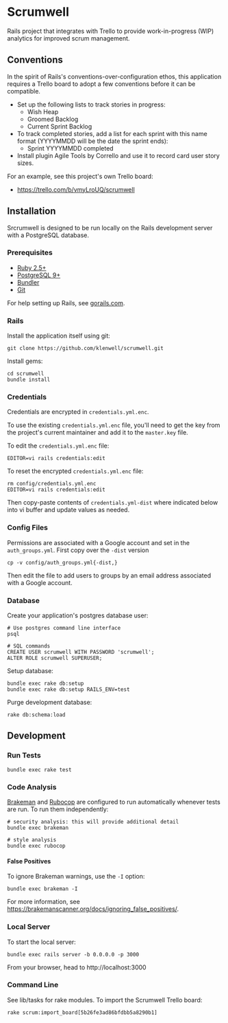 # Scrumwell

Rails project that integrates with Trello to provide work-in-progress (WIP) analytics for improved scrum management.


## Conventions

In the spirit of Rails's conventions-over-configuration ethos, this application requires a Trello board to adopt a few conventions before it can be compatible.

- Set up the following lists to track stories in progress:
  - Wish Heap
  - Groomed Backlog
  - Current Sprint Backlog
- To track completed stories, add a list for each sprint with this name format (YYYYMMDD will be the date the sprint ends):
  - Sprint YYYYMMDD completed
- Install plugin Agile Tools by Corrello and use it to record card user story sizes.

For an example, see this project's own Trello board:

- https://trello.com/b/vmyLroUQ/scrumwell


## Installation

Srcrumwell is designed to be run locally on the Rails development server with a PostgreSQL database.

### Prerequisites

- [Ruby 2.5+](https://www.ruby-lang.org/en/downloads/)
- [PostgreSQL 9+](http://www.postgresql.org/)
- [Bundler](http://bundler.io/)
- [Git](http://git-scm.com/)

For help setting up Rails, see [gorails.com](https://gorails.com/setup/).

### Rails

Install the application itself using git:

    git clone https://github.com/klenwell/scrumwell.git

Install gems:

    cd scrumwell
    bundle install

### Credentials

Credentials are encrypted in `credentials.yml.enc`.

To use the existing `credentials.yml.enc` file, you'll need to get the key from the project's current maintainer and add it to the `master.key` file.

To edit the `credentials.yml.enc` file:

    EDITOR=vi rails credentials:edit

To reset the encrypted `credentials.yml.enc` file:

    rm config/credentials.yml.enc
    EDITOR=vi rails credentials:edit

Then copy-paste contents of `credentials.yml-dist` where indicated below into vi buffer and update values as needed.

### Config Files

Permissions are associated with a Google account and set in the `auth_groups.yml`. First copy over the `-dist` version

    cp -v config/auth_groups.yml{-dist,}

Then edit the file to add users to groups by an email address associated with a Google account.

### Database

Create your application's postgres database user:

    # Use postgres command line interface
    psql

    # SQL commands
    CREATE USER scrumwell WITH PASSWORD 'scrumwell';
    ALTER ROLE scrumwell SUPERUSER;

Setup database:

    bundle exec rake db:setup
    bundle exec rake db:setup RAILS_ENV=test

Purge development database:

    rake db:schema:load


## Development

### Run Tests

    bundle exec rake test

### Code Analysis
[Brakeman](https://github.com/presidentbeef/brakeman) and [Rubocop](https://github.com/bbatsov/rubocop) are configured to run automatically whenever tests are run. To run them independently:

```
# security analysis: this will provide additional detail
bundle exec brakeman

# style analysis
bundle exec rubocop
```

#### False Positives

To ignore Brakeman warnings, use the `-I` option:

    bundle exec brakeman -I

For more information, see https://brakemanscanner.org/docs/ignoring_false_positives/.

### Local Server

To start the local server:

    bundle exec rails server -b 0.0.0.0 -p 3000

From your browser, head to http://localhost:3000

### Command Line

See lib/tasks for rake modules. To import the Scrumwell Trello board:

    rake scrum:import_board[5b26fe3ad86bfdbb5a8290b1]
